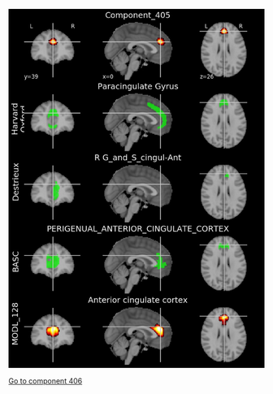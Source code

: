 


![405](preliminary/405.jpg "Component 405")

[Go to component 406](https://parietal-inria.github.io/MODL_atlas/1024/406 "Component 406")
